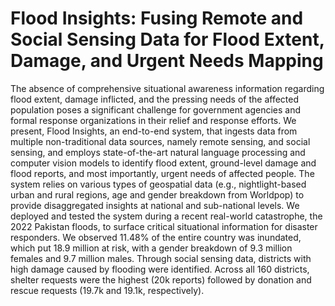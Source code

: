 # Flood Insights: Fusing Remote and Social Sensing Data for Flood Extent, Damage, and Urgent Needs Mapping

The absence of comprehensive situational awareness information regarding flood extent, damage inflicted, and the pressing needs of the affected population poses a significant challenge for government agencies and formal response organizations in their relief and response efforts. We present, Flood Insights, an end-to-end system, that ingests data from multiple non-traditional data sources, namely remote sensing, and social sensing, and employs state-of-the-art natural language processing and computer vision models to identify flood extent, ground-level damage and flood reports, and most importantly, urgent needs of affected people. The system relies on various types of geospatial data (e.g., nightlight-based urban and rural regions, age and gender breakdown from Worldpop) to provide disaggregated insights at national and sub-national levels. We deployed and tested the system during a recent real-world catastrophe, the 2022 Pakistan floods, to surface critical situational information for disaster responders. We observed 11.48\% of the entire country was inundated, which put 18.9 million at risk, with a gender breakdown of 9.3 million females and 9.7 million males. Through social sensing data, districts with high damage caused by flooding were identified. Across all 160 districts, shelter requests were the highest (20k reports) followed by donation and rescue requests (19.7k and 19.1k, respectively). 
